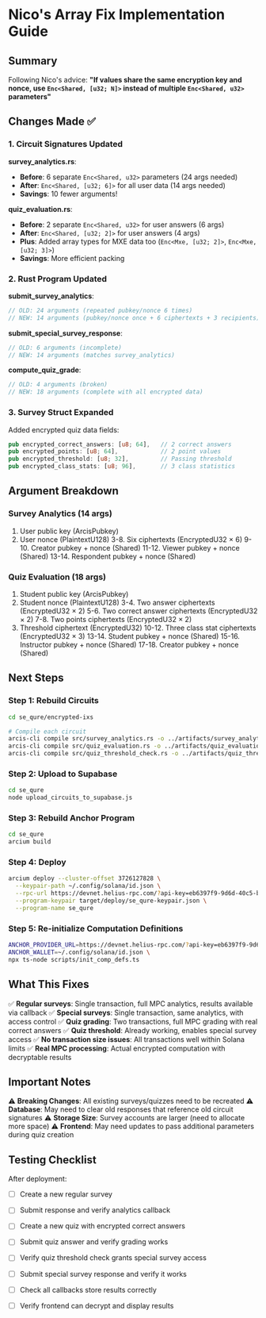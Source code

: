 # Nico's Array Fix Implementation Guide

## Summary

Following Nico's advice: **"If values share the same encryption key and nonce, use `Enc<Shared, [u32; N]>` instead of multiple `Enc<Shared, u32>` parameters"**

## Changes Made ✅

### 1. Circuit Signatures Updated

**survey_analytics.rs**:
- **Before**: 6 separate `Enc<Shared, u32>` parameters (24 args needed)
- **After**: `Enc<Shared, [u32; 6]>` for all user data (14 args needed)
- **Savings**: 10 fewer arguments!

**quiz_evaluation.rs**:
- **Before**: 2 separate `Enc<Shared, u32>` for user answers (6 args)
- **After**: `Enc<Shared, [u32; 2]>` for user answers (4 args)
- **Plus**: Added array types for MXE data too (`Enc<Mxe, [u32; 2]>`, `Enc<Mxe, [u32; 3]>`)
- **Savings**: More efficient packing

### 2. Rust Program Updated

**submit_survey_analytics**:
```rust
// OLD: 24 arguments (repeated pubkey/nonce 6 times)
// NEW: 14 arguments (pubkey/nonce once + 6 ciphertexts + 3 recipients)
```

**submit_special_survey_response**:
```rust
// OLD: 6 arguments (incomplete)
// NEW: 14 arguments (matches survey_analytics)
```

**compute_quiz_grade**:
```rust
// OLD: 4 arguments (broken)
// NEW: 18 arguments (complete with all encrypted data)
```

### 3. Survey Struct Expanded

Added encrypted quiz data fields:
```rust
pub encrypted_correct_answers: [u8; 64],   // 2 correct answers
pub encrypted_points: [u8; 64],            // 2 point values
pub encrypted_threshold: [u8; 32],         // Passing threshold
pub encrypted_class_stats: [u8; 96],       // 3 class statistics
```

## Argument Breakdown

### Survey Analytics (14 args)
1. User public key (ArcisPubkey)
2. User nonce (PlaintextU128)
3-8. Six ciphertexts (EncryptedU32 × 6)
9-10. Creator pubkey + nonce (Shared)
11-12. Viewer pubkey + nonce (Shared)
13-14. Respondent pubkey + nonce (Shared)

### Quiz Evaluation (18 args)
1. Student public key (ArcisPubkey)
2. Student nonce (PlaintextU128)
3-4. Two answer ciphertexts (EncryptedU32 × 2)
5-6. Two correct answer ciphertexts (EncryptedU32 × 2)
7-8. Two points ciphertexts (EncryptedU32 × 2)
9. Threshold ciphertext (EncryptedU32)
10-12. Three class stat ciphertexts (EncryptedU32 × 3)
13-14. Student pubkey + nonce (Shared)
15-16. Instructor pubkey + nonce (Shared)
17-18. Creator pubkey + nonce (Shared)

## Next Steps

### Step 1: Rebuild Circuits
```bash
cd se_qure/encrypted-ixs

# Compile each circuit
arcis-cli compile src/survey_analytics.rs -o ../artifacts/survey_analytics.arcis
arcis-cli compile src/quiz_evaluation.rs -o ../artifacts/quiz_evaluation.arcis
arcis-cli compile src/quiz_threshold_check.rs -o ../artifacts/quiz_threshold_check.arcis
```

### Step 2: Upload to Supabase
```bash
cd se_qure
node upload_circuits_to_supabase.js
```

### Step 3: Rebuild Anchor Program
```bash
cd se_qure
arcium build
```

### Step 4: Deploy
```bash
arcium deploy --cluster-offset 3726127828 \
  --keypair-path ~/.config/solana/id.json \
  --rpc-url https://devnet.helius-rpc.com/?api-key=eb6397f9-9d6d-40c5-b723-5bfb28ead777 \
  --program-keypair target/deploy/se_qure-keypair.json \
  --program-name se_qure
```

### Step 5: Re-initialize Computation Definitions
```bash
ANCHOR_PROVIDER_URL=https://devnet.helius-rpc.com/?api-key=eb6397f9-9d6d-40c5-b723-5bfb28ead777 \
ANCHOR_WALLET=~/.config/solana/id.json \
npx ts-node scripts/init_comp_defs.ts
```

## What This Fixes

✅ **Regular surveys**: Single transaction, full MPC analytics, results available via callback
✅ **Special surveys**: Single transaction, same analytics, with access control
✅ **Quiz grading**: Two transactions, full MPC grading with real correct answers
✅ **Quiz threshold**: Already working, enables special survey access
✅ **No transaction size issues**: All transactions well within Solana limits
✅ **Real MPC processing**: Actual encrypted computation with decryptable results

## Important Notes

⚠️ **Breaking Changes**: All existing surveys/quizzes need to be recreated
⚠️ **Database**: May need to clear old responses that reference old circuit signatures
⚠️ **Storage Size**: Survey accounts are larger (need to allocate more space)
⚠️ **Frontend**: May need updates to pass additional parameters during quiz creation

## Testing Checklist

After deployment:
- [ ] Create a new regular survey
- [ ] Submit response and verify analytics callback
- [ ] Create a new quiz with encrypted correct answers
- [ ] Submit quiz answer and verify grading works
- [ ] Verify quiz threshold check grants special survey access
- [ ] Submit special survey response and verify it works
- [ ] Check all callbacks store results correctly
- [ ] Verify frontend can decrypt and display results


